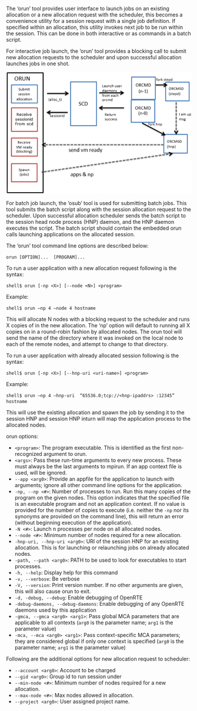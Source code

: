 The ‘orun’ tool provides user interface to launch jobs on an existing allocation or a new allocation request with the scheduler, this becomes a convenience utility for a session request with a single job definition.  If specified within an allocation, this utility invokes next job to be run within the session.  This can be done in both interactive or as commands in a batch script. 

For interactive job launch, the ‘orun’ tool provides a blocking call to submit new allocation requests to the scheduler and upon successful allocation launches jobs in one shot.

![](3-ORCM-Tools-User-Guide/Interactive-Job-Launch-Method-1.png)

For batch job launch, the ’osub’ tool is used for submitting batch jobs.  This tool submits the batch script along with the session allocation request to the scheduler. Upon successful allocation scheduler sends the batch script to the session head node process (HNP) daemon, and the HNP daemon executes the script. The batch script should contain the embedded orun calls launching applications on the allocated session.

The ‘orun’ tool command line options are described below:
```
orun [OPTION]...  [PROGRAM]...
```

To run a user application with a new allocation request following is the syntax:
```
shell$ orun [-np <X>] [--node <N>] <program>
```

Example:
```
shell$ orun –np 4 –node 4 hostname
```

This will allocate N nodes with a blocking request to the scheduler and runs X copies of <program> in the new allocation. The ‘np’ option will default to running all X copies on in a round-robin fashion by allocated nodes. The orun tool will send the name of the directory where it was invoked on the local node to each of the remote nodes, and attempt to change to that directory.

To run a user application with already allocated session following is the syntax:
```
shell$ orun [-np <X>] [--hnp-uri <uri-name>] <program>
```

Example:
```
shell$ orun –np 4 –hnp-uri  “65536.0;tcp://<hnp-ipaddrs> :12345” hostname
```

This will use the existing allocation and spawn the job by sending it to the session HNP and session HNP inturn will map the application process to the allocated nodes.

orun options:

* `<program>`: The program executable. This is identified as the first non-recognized argument to orun.
* `<args>`: Pass these run-time arguments to every new process. These must always be the last arguments to mpirun. If an app  context file is used, <args> will be ignored.
* `--app <arg0>`: Provide an appfile for the application to launch with arguments; ignore all other command line options for the application.
* `-np, --np <#>`: Number of processes to run. Run this many copies of the program on the given nodes. This option indicates that the specified file is an executable program and not an application context. If no value is provided for the number of copies to execute (i.e. neither the `-np` nor its synonyms are provided on the command line), this will return an error (without beginning execution of the application).
* `-N <#>`: Launch n processes per node on all allocated nodes.
* `--node <#>`: Minimum number of nodes required for a new allocation.
* `-hnp-uri, --hnp-uri <arg0>`: URI of the session HNP for an existing allocation. This is for launching or relaunching jobs on already allocated nodes.
* `-path, --path <arg0>`: PATH to be used to look for executables to start processes.
* `-h, --help`: Display help for this command
* `-v, --verbose`: Be verbose
* `-V, --version`: Print version number. If no other arguments are given, this will also cause orun to exit.
* `-d, -debug, --debug`: Enable debugging of OpenRTE
* `-debug-daemons, --debug-daemons`: Enable debugging of any OpenRTE daemons used by this application
* `-gmca, --gmca <arg0> <arg1>`: Pass global MCA parameters that are applicable to all contexts (`arg0` is the parameter name; `arg1` is the parameter value)
* `-mca, --mca <arg0> <arg1>`: Pass context-specific MCA parameters; they are considered global if only one context is specified (`arg0` is the parameter name; `arg1` is the parameter value)

Following are the additional options for new allocation request to scheduler:

* `--account <arg0>`: Account to be charged
* `--gid <arg0>`: Group id to run session under
* `--min-node <#>`: Minimum number of nodes required for a new allocation.
* `--max-node <#>`: Max nodes allowed in allocation.
* `--project <arg0>`: User assigned project name.
